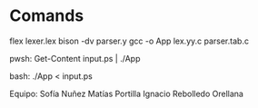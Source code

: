 # Comands

flex lexer.lex
bison -dv parser.y
gcc -o App lex.yy.c parser.tab.c

pwsh:
    Get-Content input.ps | ./App

bash:
    ./App < input.ps


Equipo:
Sofía Nuñez
Matías Portilla
Ignacio Rebolledo Orellana
